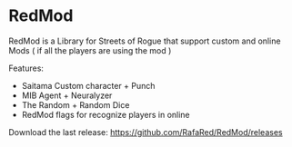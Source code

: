 # RedMod

RedMod is a Library for Streets of Rogue that support custom and online Mods ( if all the players are using the mod )

Features:
- Saitama Custom character + Punch
- MIB Agent + Neuralyzer
- The Random + Random Dice
- RedMod flags for recognize players in online

Download the last release:
https://github.com/RafaRed/RedMod/releases

